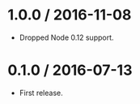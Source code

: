 
1.0.0 / 2016-11-08
==================

  * Dropped Node 0.12 support.

0.1.0 / 2016-07-13
==================

* First release.
